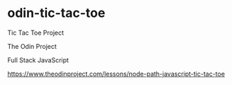 # odin-tic-tac-toe
Tic Tac Toe Project

The Odin Project

Full Stack JavaScript

https://www.theodinproject.com/lessons/node-path-javascript-tic-tac-toe
